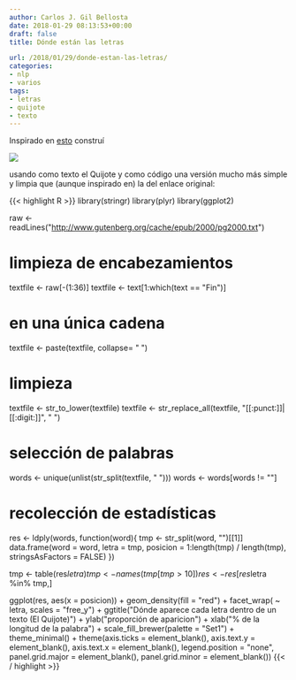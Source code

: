 ```yaml
---
author: Carlos J. Gil Bellosta
date: 2018-01-29 08:13:53+00:00
draft: false
title: Dónde están las letras

url: /2018/01/29/donde-estan-las-letras/
categories:
- nlp
- varios
tags:
- letras
- quijote
- texto
---
```


Inspirado en [esto](http://www.56n.dk/where-do-letters-occur-in-words/) construí

![](/wp-uploads/2018/01/frecuencia_letras_quijote.png#center)


usando como texto el Quijote y como código una versión mucho más simple y limpia que (aunque inspirado en) la del enlace original:

{{< highlight R >}}
library(stringr)
library(plyr)
library(ggplot2)

raw <- readLines("http://www.gutenberg.org/cache/epub/2000/pg2000.txt")

# limpieza de encabezamientos
textfile <- raw[-(1:36)]
textfile <- text[1:which(text == "Fin")]

# en una única cadena
textfile <- paste(textfile, collapse= " ")

# limpieza
textfile <- str_to_lower(textfile)
textfile <- str_replace_all(textfile, "[[:punct:]]|[[:digit:]]", " ")

# selección de palabras
words <- unique(unlist(str_split(textfile, " ")))
words <- words[words != ""]

# recolección de estadísticas
res <- ldply(words, function(word){
  tmp <- str_split(word, "")[[1]]
  data.frame(word = word,
              letra = tmp,
              posicion = 1:length(tmp) / length(tmp),
              stringsAsFactors = FALSE)
})

tmp <- table(res$letra)
tmp <- names(tmp[tmp > 10])
res <- res[res$letra %in% tmp,]

ggplot(res, aes(x = posicion)) +
  geom_density(fill = "red") +
  facet_wrap( ~ letra, scales = "free_y") +
  ggtitle("Dónde aparece cada letra dentro de un texto (El Quijote)") +
  ylab("proporción de aparicion") + xlab("% de la longitud de la palabra") +
  scale_fill_brewer(palette = "Set1") + theme_minimal() +
  theme(axis.ticks = element_blank(),
        axis.text.y = element_blank(),
        axis.text.x = element_blank(),
        legend.position = "none",
        panel.grid.major = element_blank(),
        panel.grid.minor = element_blank())
{{< / highlight >}}




